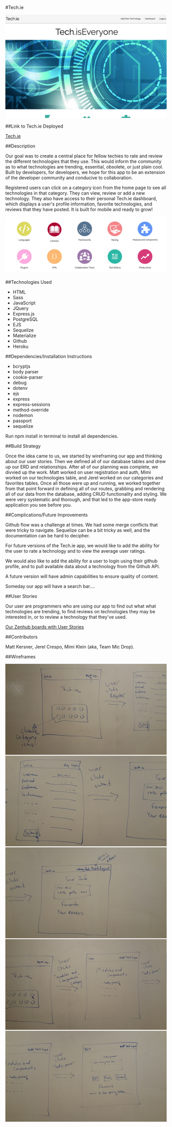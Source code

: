 #Tech.ie

![Tech.ie homepage](public/images/homepage.png)

##Link to Tech.ie Deployed

[Tech.ie](https://techie-micdrop.herokuapp.com/)

##Description

Our goal was to create a central place for fellow techies to rate and review the different technologies that they use. This would inform the community as to what technologies are trending, essential, obsolete, or just plain cool. Built by developers, for developers, we hope for this app to be an extension of the developer community and conducive to collaboration.

Registered users can click on a category icon from the home page to see all technologies in that category. They can view, review or add a new technology. They also have access to their personal Tech.ie dashboard, which displays a user's profile information, favorite technologies, and reviews that they have posted. It is built for mobile and ready to grow!

![Category icons](public/images/caticons.png)

##Technologies Used

- HTML
- Sass
- JavaScript
- JQuery
- Express.js
- PostgreSQL
- EJS
- Sequelize
- Materialize
- Github
- Heroku

##Dependencies/Installation Instructions

- bcryptjs
- body parser
- cookie-parser
- debug
- dotenv
- ejs
- express
- express-sessions
- method-override
- nodemon
- passport
- sequelize

Run npm install in terminal to install all dependencies. 

##Build Strategy

Once the idea came to us, we started by wireframing our app and thinking about our user stories. Then we defined all of our database tables and drew up our ERD and relationships. After all of our planning was complete, we divvied up the work. Matt worked on user registration and auth, Mimi worked on our technologies table, and Jerel worked on our categories and favorites tables. Once all those were up and running, we worked together from that point forward in defining all of our routes, grabbing and rendering all of our data from the database, adding CRUD functionality and styling. We were very systematic and thorough, and that led to the app-store ready application you see before you. 

##Complications/Future Improvements

Github flow was a challenge at times. We had some merge conflicts that were tricky to navigate. Sequelize can be a bit tricky as well, and the documentation can be hard to decipher. 

For future versions of the Tech.ie app, we would like to add the ability for the user to rate a technology and to view the average user ratings.

We would also like to add the ability for a user to login using their github profile, and to pull available data about a technology from the Github API.

A future version will have admin capabilities to ensure quality of content.

Someday our app will have a search bar....

##User Stories

Our user are programmers who are using our app to find out what what technologies are trending, to find reviews on technologies they may be interested in, or to review a technology that they've used.

[Our Zenhub boards with User Stories](https://github.com/mattkersner/techie#boards?repos=80841283)

##Contributors

Matt Kersner, Jerel Crespo, Mimi Klein (aka, Team Mic Drop).

##Wireframes

![wireframe](public/images/wireframe1.jpg)
![wireframe](public/images/wireframe2.jpg)
![wireframe](public/images/wireframe3.jpg)
![wireframe](public/images/wireframe4.jpg)
![wireframe](public/images/wireframe5.jpg)



